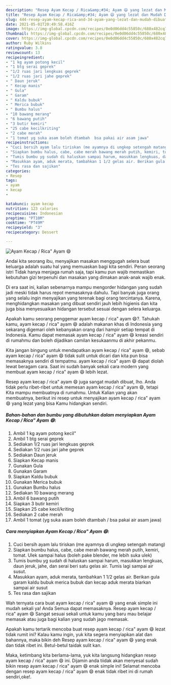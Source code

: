 ```yaml
---
description: "Resep Ayam Kecap / Rica&amp;#34; Ayam 😄 yang lezat dan Mudah Dibuat"
title: "Resep Ayam Kecap / Rica&amp;#34; Ayam 😄 yang lezat dan Mudah Dibuat"
slug: 444-resep-ayam-kecap-rica-and-34-ayam-yang-lezat-dan-mudah-dibuat
date: 2021-05-01T20:49:58.416Z
image: https://img-global.cpcdn.com/recipes/0e0d06dd4c55850c/680x482cq70/ayam-kecap-rica-ayam-😄-foto-resep-utama.jpg
thumbnail: https://img-global.cpcdn.com/recipes/0e0d06dd4c55850c/680x482cq70/ayam-kecap-rica-ayam-😄-foto-resep-utama.jpg
cover: https://img-global.cpcdn.com/recipes/0e0d06dd4c55850c/680x482cq70/ayam-kecap-rica-ayam-😄-foto-resep-utama.jpg
author: Ruby Wilkins
ratingvalue: 3.8
reviewcount: 13
recipeingredient:
- "1 kg ayam potong kecil"
- "1 btg serai geprek"
- "1/2 ruas jari lengkuas geprek"
- "1/2 ruas jari jahe geprek"
- " Daun jeruk"
- " Kecap manis"
- " Gula"
- " Garam"
- " Kaldu bubuk"
- " Merica bubuk"
- " Bumbu halus"
- "10 bawang merang"
- "6 bawang putih"
- "3 butir kemiri"
- "25 cabe kecilkriting"
- "2 cabe merah"
- "1 tomat yg suka asam boleh dtambah  bsa pakai air asam jawa"
recipeinstructions:
- "Cuci bersih ayam lalu tiriskan (me ayamnya di ungkep setengah matang)"
- "Siapkan bumbu halus, cabe, cabe merah bawang merah putih, kemiri, tomat. Ulek sampai halus (boleh pake blender, me lebih suka ulek)"
- "Tumis bumbu yg sudah di haluskan sampai harum, masukkan lengkuas, daun jeruk, jahe, dan serai beri satu gelas air. Tumis lagi sampai air susut."
- "Masukkan ayam, aduk merata, tambahkan 1 1/2 gelas air. Berikan gula garam kaldu bubuk merica bubuk dan kecap aduk merata biarkan sampai air susut"
- "Tes rasa dan sajikan"
categories:
- Resep
tags:
- ayam
- kecap
- 

katakunci: ayam kecap  
nutrition: 123 calories
recipecuisine: Indonesian
preptime: "PT10M"
cooktime: "PT49M"
recipeyield: "3"
recipecategory: Dessert

---
```



![Ayam Kecap / Rica&#34; Ayam 😄](https://img-global.cpcdn.com/recipes/0e0d06dd4c55850c/680x482cq70/ayam-kecap-rica-ayam-😄-foto-resep-utama.jpg)

Andai kita seorang ibu, menyajikan masakan menggugah selera buat keluarga adalah suatu hal yang memuaskan bagi kita sendiri. Peran seorang istri Tidak hanya menjaga rumah saja, tapi kamu pun wajib memastikan kebutuhan gizi terpenuhi dan masakan yang dimakan anak-anak wajib enak.

Di era  saat ini, kalian sebenarnya mampu mengorder hidangan yang sudah jadi meski tidak harus repot memasaknya dahulu. Tapi banyak juga orang yang selalu ingin menyajikan yang terenak bagi orang tercintanya. Karena, menghidangkan masakan yang dibuat sendiri jauh lebih higienis dan kita juga bisa menyesuaikan hidangan tersebut sesuai dengan selera keluarga. 



Apakah kamu seorang penggemar ayam kecap / rica&#34; ayam 😄?. Tahukah kamu, ayam kecap / rica&#34; ayam 😄 adalah makanan khas di Indonesia yang sekarang digemari oleh kebanyakan orang dari hampir setiap tempat di Indonesia. Kamu dapat memasak ayam kecap / rica&#34; ayam 😄 kreasi sendiri di rumahmu dan boleh dijadikan camilan kesukaanmu di akhir pekanmu.

Kita jangan bingung untuk mendapatkan ayam kecap / rica&#34; ayam 😄, sebab ayam kecap / rica&#34; ayam 😄 tidak sulit untuk dicari dan kita pun bisa memasaknya sendiri di tempatmu. ayam kecap / rica&#34; ayam 😄 dapat diolah lewat beragam cara. Saat ini sudah banyak sekali cara modern yang membuat ayam kecap / rica&#34; ayam 😄 lebih lezat.

Resep ayam kecap / rica&#34; ayam 😄 juga sangat mudah dibuat, lho. Anda tidak perlu ribet-ribet untuk memesan ayam kecap / rica&#34; ayam 😄, tetapi Kita mampu membuatnya di rumahmu. Untuk Kalian yang akan membuatnya, berikut ini resep untuk menyajikan ayam kecap / rica&#34; ayam 😄 yang lezat yang bisa Kamu hidangkan sendiri.

<!--inarticleads1-->

##### Bahan-bahan dan bumbu yang dibutuhkan dalam menyiapkan Ayam Kecap / Rica&#34; Ayam 😄:

1. Ambil 1 kg ayam potong kecil&#34;
1. Ambil 1 btg serai geprek
1. Sediakan 1/2 ruas jari lengkuas geprek
1. Sediakan 1/2 ruas jari jahe geprek
1. Sediakan  Daun jeruk
1. Siapkan  Kecap manis
1. Gunakan  Gula
1. Gunakan  Garam
1. Siapkan  Kaldu bubuk
1. Gunakan  Merica bubuk
1. Gunakan  Bumbu halus
1. Sediakan 10 bawang merang
1. Ambil 6 bawang putih
1. Siapkan 3 butir kemiri
1. Siapkan 25 cabe kecil/kriting
1. Sediakan 2 cabe merah
1. Ambil 1 tomat (yg suka asam boleh dtambah / bsa pakai air asam jawa)




<!--inarticleads2-->

##### Cara menyiapkan Ayam Kecap / Rica&#34; Ayam 😄:

1. Cuci bersih ayam lalu tiriskan (me ayamnya di ungkep setengah matang)
1. Siapkan bumbu halus, cabe, cabe merah bawang merah putih, kemiri, tomat. Ulek sampai halus (boleh pake blender, me lebih suka ulek)
1. Tumis bumbu yg sudah di haluskan sampai harum, masukkan lengkuas, daun jeruk, jahe, dan serai beri satu gelas air. Tumis lagi sampai air susut.
1. Masukkan ayam, aduk merata, tambahkan 1 1/2 gelas air. Berikan gula garam kaldu bubuk merica bubuk dan kecap aduk merata biarkan sampai air susut
1. Tes rasa dan sajikan




Wah ternyata cara buat ayam kecap / rica&#34; ayam 😄 yang enak simple ini mudah sekali ya! Anda Semua dapat memasaknya. Resep ayam kecap / rica&#34; ayam 😄 Sangat sesuai sekali untuk kamu yang baru mau belajar memasak atau juga bagi kalian yang sudah jago memasak.

Apakah kamu tertarik mencoba buat resep ayam kecap / rica&#34; ayam 😄 lezat tidak rumit ini? Kalau kamu ingin, yuk kita segera menyiapkan alat dan bahannya, maka bikin deh Resep ayam kecap / rica&#34; ayam 😄 yang enak dan tidak ribet ini. Betul-betul taidak sulit kan. 

Maka, ketimbang kita berlama-lama, yuk kita langsung hidangkan resep ayam kecap / rica&#34; ayam 😄 ini. Dijamin anda tiidak akan menyesal sudah bikin resep ayam kecap / rica&#34; ayam 😄 enak simple ini! Selamat mencoba dengan resep ayam kecap / rica&#34; ayam 😄 enak tidak ribet ini di rumah sendiri,oke!.

